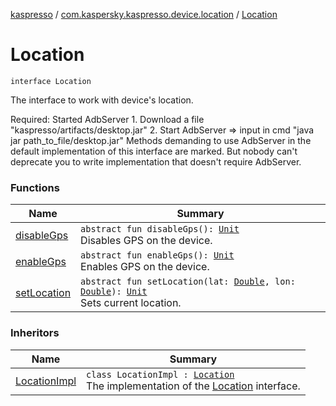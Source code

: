 [kaspresso](../../index.md) / [com.kaspersky.kaspresso.device.location](../index.md) / [Location](./index.md)

# Location

`interface Location`

The interface to work with device's location.

Required: Started AdbServer
    1. Download a file "kaspresso/artifacts/desktop.jar"
    2. Start AdbServer =&gt; input in cmd "java jar path_to_file/desktop.jar"
Methods demanding to use AdbServer in the default implementation of this interface are marked.
    But nobody can't deprecate you to write implementation that doesn't require AdbServer.

### Functions

| Name | Summary |
|---|---|
| [disableGps](disable-gps.md) | `abstract fun disableGps(): `[`Unit`](https://kotlinlang.org/api/latest/jvm/stdlib/kotlin/-unit/index.html)<br>Disables GPS on the device. |
| [enableGps](enable-gps.md) | `abstract fun enableGps(): `[`Unit`](https://kotlinlang.org/api/latest/jvm/stdlib/kotlin/-unit/index.html)<br>Enables GPS on the device. |
| [setLocation](set-location.md) | `abstract fun setLocation(lat: `[`Double`](https://kotlinlang.org/api/latest/jvm/stdlib/kotlin/-double/index.html)`, lon: `[`Double`](https://kotlinlang.org/api/latest/jvm/stdlib/kotlin/-double/index.html)`): `[`Unit`](https://kotlinlang.org/api/latest/jvm/stdlib/kotlin/-unit/index.html)<br>Sets current location. |

### Inheritors

| Name | Summary |
|---|---|
| [LocationImpl](../-location-impl/index.md) | `class LocationImpl : `[`Location`](./index.md)<br>The implementation of the [Location](./index.md) interface. |
